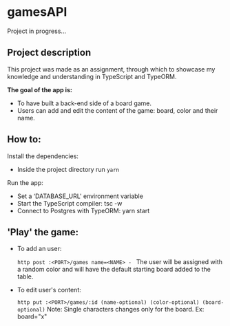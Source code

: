 # gamesAPI

Project in progress...

## Project description

This project was made as an assignment, through which to showcase my knowledge and understanding in TypeScript and TypeORM.

**The goal of the app is:**

* To have built a back-end side of a board game.
* Users can add and edit the content of the game: board, color and their name.

## How to:

Install the dependencies:

* Inside the project directory run `yarn `

Run  the app:

* Set a ‘DATABASE_URL' environment variable
* Start the TypeScript compiler: tsc -w
* Connect to Postgres with TypeORM: yarn start

## 'Play' the game:

* To add an user:

  ```http post :<PORT>/games name=<NAME> - ``` 
  The user will be assigned with a random color and will have the default starting board added to the table.
  
* To edit user's content:

  ```http put :<PORT>/games/:id (name-optional) (color-optional) (board-optional)```
  Note: Single characters changes only for the board. Ex: board="x" 

